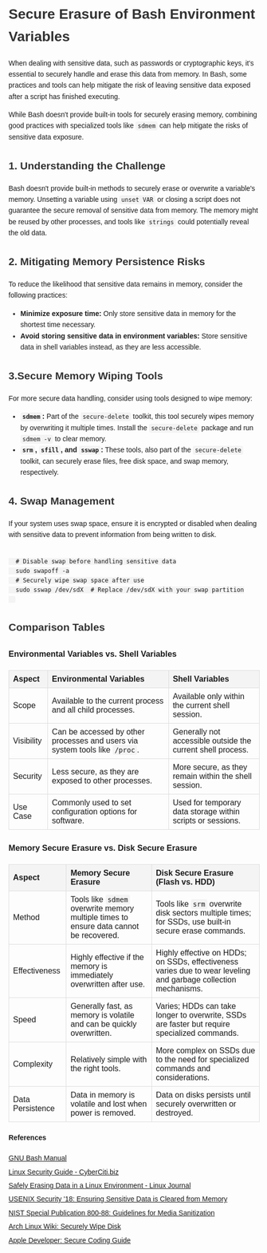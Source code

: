 <!DOCTYPE html>
<html lang="en">
<head>
  <meta charset="UTF-8">
  <meta name="viewport" content="width=device-width, initial-scale=1.0">
<title>Secure Erasure of Bash Environment Variables</title>
  <style>
    body {
      font-family: Arial, sans-serif;
      line-height: 1.6;
      margin: 20px;
    }
    h1, h2 {
      color: #333;
    }
    table {
      width: 100%;
      border-collapse: collapse;
      margin: 20px 0;
    }
    th, td {
      border: 1px solid #ddd;
      padding: 8px;
      text-align: left;
    }
    th {
      background-color: #f4f4f4;
    }
    code {
      background-color: #f4f4f4;
      padding: 2px 4px;
      border-radius: 4px;
    }
    .references {
      margin-top: 20px;
    }
    .references ul {
      list-style-type: none;
      padding: 0;
    }
    .references li {
      margin-bottom: 5px;
    }
  </style>
</head>

<body>
  <h1>Secure Erasure of Bash Environment Variables</h1>
    
  <p>When dealing with sensitive data, such as passwords or cryptographic
    keys, it's essential to securely handle and erase this data from memory.
    In Bash, some practices and tools can help mitigate the risk of leaving
    sensitive data exposed after a script has finished executing.</p>

  <p>While Bash doesn't provide built-in tools for securely erasing memory,
    combining good practices with specialized tools like <code>sdmem</code>
    can help mitigate the risks of sensitive data exposure.</p>
  
  <h2>1. Understanding the Challenge</h2>
  
  <p>Bash doesn't provide built-in methods to securely erase or overwrite
    a variable's memory. Unsetting a variable using <code>unset VAR</code>
    or closing a script does not guarantee the secure removal of sensitive
    data from memory. The memory might be reused by other processes, and
    tools like <code>strings</code> could potentially reveal the old data.</p>

  <h2>2. Mitigating Memory Persistence Risks</h2>
  
  <p>To reduce the likelihood that sensitive data remains in memory, consider
    the following practices:</p>
  <ul>
    <li><strong>Minimize exposure time:</strong> Only store sensitive data
      in memory for the shortest time necessary.</li>
    <li><strong>Avoid storing sensitive data in environment variables:</strong>
      Store sensitive data in shell variables instead, as they are less
      accessible.</li>
  </ul>

  <h2>3.Secure Memory Wiping Tools</h2>
  
  <p>For more secure data handling, consider using tools designed to wipe
    memory:</p>
  <ul>
    <li><strong><code>sdmem</code>:</strong> Part of the <code>secure-delete</code>
      toolkit, this tool securely wipes memory by overwriting it multiple
      times. Install the <code>secure-delete</code> package and run <code>sdmem -v</code>
      to clear memory.</li>
    <li><strong><code>srm</code>, <code>sfill</code>, and <code>sswap</code>:</strong>
      These tools, also part of the <code>secure-delete</code> toolkit,
      can securely erase files, free disk space, and swap memory, respectively.</li>
  </ul>

  <h2>4. Swap Management</h2>
  
  <p>If your system uses swap space, ensure it is encrypted or disabled when
    dealing with sensitive data to prevent information from being written
    to disk.</p>
  <pre><code>
  # Disable swap before handling sensitive data
  sudo swapoff -a
  # Securely wipe swap space after use
  sudo sswap /dev/sdX  # Replace /dev/sdX with your swap partition
  </code></pre>

  <h2>Comparison Tables</h2>

  <h3>Environmental Variables vs. Shell Variables</h3>
  <table>
    <thead>
      <tr>
        <th>Aspect</th>
        <th>Environmental Variables</th>
        <th>Shell Variables</th>
      </tr>
    </thead>
    <tbody>
      <tr>
        <td>Scope</td>
        <td>Available to the current process and all child processes.</td>
        <td>Available only within the current shell session.</td>
      </tr>
      <tr>
        <td>Visibility</td>
        <td>Can be accessed by other processes and users via system tools like
          <code>/proc</code>.</td>
        <td>Generally not accessible outside the current shell process.</td>
      </tr>
      <tr>
        <td>Security</td>
        <td>Less secure, as they are exposed to other processes.</td>
        <td>More secure, as they remain within the shell session.</td>
      </tr>
      <tr>
        <td>Use Case</td>
        <td>Commonly used to set configuration options for software.</td>
        <td>Used for temporary data storage within scripts or sessions.</td>
      </tr>
    </tbody>
  </table>

  <h3>Memory Secure Erasure vs. Disk Secure Erasure</h3>
  <table>
    <thead>
      <tr>
        <th>Aspect</th>
        <th>Memory Secure Erasure</th>
        <th>Disk Secure Erasure (Flash vs. HDD)</th>
      </tr>
    </thead>
    <tbody>
      <tr>
        <td>Method</td>
        <td>Tools like <code>sdmem</code> overwrite memory multiple times to
          ensure data cannot be recovered.</td>
        <td>Tools like <code>srm</code> overwrite disk sectors multiple times;
          for SSDs, use built-in secure erase commands.</td>
      </tr>
      <tr>
        <td>Effectiveness</td>
        <td>Highly effective if the memory is immediately overwritten after
          use.</td>
        <td>Highly effective on HDDs; on SSDs, effectiveness varies due to
          wear leveling and garbage collection mechanisms.</td>
      </tr>
      <tr>
        <td>Speed</td>
        <td>Generally fast, as memory is volatile and can be quickly overwritten.</td>
        <td>Varies; HDDs can take longer to overwrite, SSDs are faster but
          require specialized commands.</td>
      </tr>
      <tr>
        <td>Complexity</td>
        <td>Relatively simple with the right tools.</td>
        <td>More complex on SSDs due to the need for specialized commands and
          considerations.</td>
      </tr>
      <tr>
        <td>Data Persistence</td>
        <td>Data in memory is volatile and lost when power is removed.</td>
        <td>Data on disks persists until securely overwritten or destroyed.</td>
      </tr>
    </tbody>
  </table>

  <div class="references">
    <h4>References</h4>
    <ul>
      <li><a href="https://www.gnu.org/software/bash/manual/bash.html">GNU Bash Manual</a></li>
      <li><a href="https://www.cyberciti.biz/tips/linux-security.html">Linux Security Guide - CyberCiti.biz</a></li>
      <li><a href="https://www.linuxjournal.com/content/safely-erasing-data-linux-environment">Safely Erasing Data in a Linux Environment - Linux Journal</a></li>
      <li><a href="https://www.usenix.org/system/files/conference/usenixsecurity18/sec18-anand.pdf">USENIX Security '18: Ensuring Sensitive Data is Cleared from Memory</a></li>
      <li><a href="https://nvlpubs.nist.gov/nistpubs/SpecialPublications/NIST.SP.800-88r1.pdf">NIST Special Publication 800-88: Guidelines for Media Sanitization</a></li>
      <li><a href="https://wiki.archlinux.org/title/Securely_wipe_disk">Arch Linux Wiki: Securely Wipe Disk</a></li>
      <li><a href="https://developer.apple.com/library/archive/documentation/Security/Conceptual/SecureCodingGuide/Articles/ValidatingInput.html">Apple Developer: Secure Coding Guide</a></li>
    </ul>
  </div>

</body>
</html>